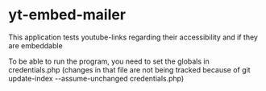 # yt-embed-mailer
This application tests youtube-links regarding their accessibility and if they are embeddable

To be able to run the program, you need to set the globals in credentials.php (changes in that file are not being tracked because of git update-index --assume-unchanged credentials.php)
